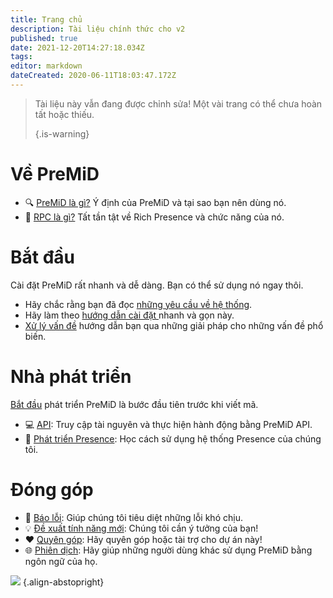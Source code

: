 ```yaml
---
title: Trang chủ
description: Tài liệu chính thức cho v2
published: true
date: 2021-12-20T14:27:18.034Z
tags:
editor: markdown
dateCreated: 2020-06-11T18:03:47.172Z
---
```


> Tài liệu này vẫn đang được chỉnh sửa! Một vài trang có thể chưa hoàn tất hoặc thiếu.
>
> {.is-warning}

# Về PreMiD
- :mag: [PreMiD là gì?](/about) Ý định của PreMiD và tại sao bạn nên dùng nó.
- :link: [RPC là gì?](https://discordapp.com/rich-presence) Tất tần tật về Rich Presence và chức năng của nó.

# Bắt đầu

Cài đặt PreMiD rất nhanh và dễ dàng. Bạn có thể sử dụng nó ngay thôi.

- Hãy chắc rằng bạn đã đọc [những yêu cầu về hệ thống](/install/requirements).
- Hãy làm theo [hướng dẫn cài đặt ](/install) nhanh và gọn này.
- [Xử lý vấn đề](/troubleshooting) hướng dẫn bạn qua những giải pháp cho những vấn đề phổ biến.

# Nhà phát triển

[Bắt đầu](/dev) phát triển PreMiD là bước đầu tiên trước khi viết mã.

- :computer: [API](/dev/api): Truy cập tài nguyên và thực hiện hành động bằng PreMiD API.
- :wrench: [Phát triển Presence](/dev/presence): Học cách sử dụng hệ thống Presence của chúng tôi.

# Đóng góp
- :bug: [Báo lỗi](https://github.com/PreMiD): Giúp chúng tôi tiêu diệt những lỗi khó chịu.
- :bulb: [Đề xuất tính năng mới](https://discord.premid.app/): Chúng tôi cần ý tưởng của bạn!
- :heart: [Quyên góp](https://www.patreon.com/Timeraa): Hãy quyên góp hoặc tài trợ cho dự án này!
- :globe_with_meridians: [Phiên dịch](https://translate.premid.app): Hãy giúp những người dùng khác sử dụng PreMiD bằng ngôn ngữ của họ.

![](https://beta.premid.app/img/logo.2b414dc2.gif) {.align-abstopright}

